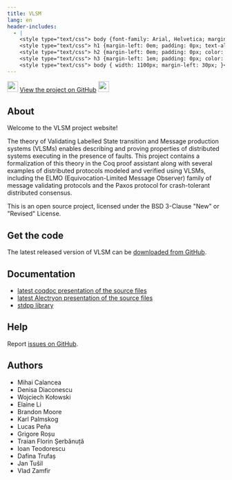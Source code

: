```yaml
---
title: VLSM
lang: en
header-includes:
  - |
    <style type="text/css"> body {font-family: Arial, Helvetica; margin-left: 5em; font-size: large;} </style>
    <style type="text/css"> h1 {margin-left: 0em; padding: 0px; text-align: center} </style>
    <style type="text/css"> h2 {margin-left: 0em; padding: 0px; color: #580909} </style>
    <style type="text/css"> h3 {margin-left: 1em; padding: 0px; color: #C05001;} </style>
    <style type="text/css"> body { width: 1100px; margin-left: 30px; }</style>
---
```


<div style="text-align:left"><img src="https://github.githubassets.com/images/modules/logos_page/Octocat.png" height="25" style="border:0px">
<a href="https://github.com/runtimeverification/vlsm">View the project on GitHub</a>
<img src="https://github.githubassets.com/images/modules/logos_page/Octocat.png" height="25" style="border:0px"></div>

## About

Welcome to the VLSM project website!

The theory of Validating Labelled State transition and Message
production systems (VLSMs) enables describing and proving properties
of distributed systems executing in the presence of faults. This
project contains a formalization of this theory in the Coq proof
assistant along with several examples of distributed protocols
modeled and verified using VLSMs, including the ELMO
(Equivocation-Limited Message Observer) family of message
validating protocols and the Paxos protocol for crash-tolerant
distributed consensus.

This is an open source project, licensed under the BSD 3-Clause "New" or "Revised" License.

## Get the code

The latest released version of VLSM can be [downloaded from GitHub](https://github.com/runtimeverification/vlsm/releases).

## Documentation

- [latest coqdoc presentation of the source files](latest/coqdoc/toc.html)
- [latest Alectryon presentation of the source files](latest/alectryon/toc.html)
- [stdpp library](https://gitlab.mpi-sws.org/iris/stdpp)

## Help

Report [issues on GitHub](https://github.com/runtimeverification/vlsm/issues).

## Authors

- Mihai Calancea
- Denisa Diaconescu
- Wojciech Kołowski
- Elaine Li
- Brandon Moore
- Karl Palmskog
- Lucas Peña
- Grigore Roșu
- Traian Florin Șerbănuță
- Ioan Teodorescu
- Dafina Trufaș
- Jan Tušil
- Vlad Zamfir
